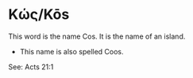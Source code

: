 # Κώς/Kōs

This word is the name Cos. It is the name of an island.

* This name is also spelled Coos.

See: Acts 21:1
